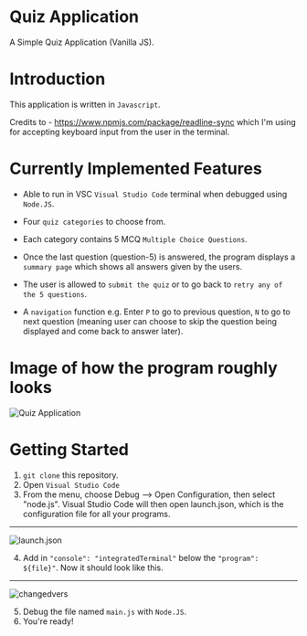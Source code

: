 # Quiz Application 
A Simple Quiz Application (Vanilla JS). 

# Introduction
This application is written in `Javascript`. 

Credits to - https://www.npmjs.com/package/readline-sync which I'm using for accepting keyboard input from the user in the terminal.

# Currently Implemented Features 
- Able to run in VSC ``Visual Studio Code`` terminal when debugged using ``Node.JS``.

- Four `quiz categories` to choose from.

- Each category contains 5 MCQ `Multiple Choice Questions`.

- Once the last question (question-5) is answered, the program displays a `summary page` which shows all answers given by the users. 

- The user is allowed to `submit the quiz` or to go back to `retry any of the 5 questions`.

- A `navigation` function e.g. Enter `P` to go to previous question, `N` to go to next question (meaning user can choose to skip the question being displayed and come back to answer later). 

# Image of how the program roughly looks
![Quiz Application](https://user-images.githubusercontent.com/51396102/65371815-1bbdab00-dc9a-11e9-8f5a-095d1eb948f3.png)

# Getting Started
1. `git clone` this repository.
2. Open `Visual Studio Code`
3. From the menu, choose Debug --> Open Configuration, then select "node.js". Visual Studio Code will then open launch.json, which is the configuration file for all your programs.
----------------------------------------------------------------------------------------------------------------------------------------
![launch.json](https://user-images.githubusercontent.com/51396102/65371982-4e68a300-dc9c-11e9-81c8-18b99723fb5d.png)

4. Add in `"console": "integratedTerminal"` below the `"program": ${file}"`. Now it should look like this.
----------------------------------------------------------------------------------------------------------------------------------------
![changedvers](https://user-images.githubusercontent.com/51396102/65372016-d77fda00-dc9c-11e9-9537-7aea98ad84af.png)


5. Debug the file named `main.js` with `Node.JS`.
6. You're ready!
